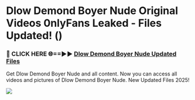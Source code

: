 # Dlow Demond Boyer Nude Original Videos 0nlyFans Leaked - Files Updated! ()

<h3>🔴 CLICK HERE 🌐==►► <a href="https://tinyurl.com/leaks-videos" rel="nofollow">Dlow Demond Boyer Nude Updated Files</a></h3>

Get Dlow Demond Boyer Nude and all content. Now you can access all videos and pictures of Dlow Demond Boyer Nude. New Updated Files 2025!

[![](https://i.imgur.com/KQgVmj3.gif)](https://tinyurl.com/leaks-videos)